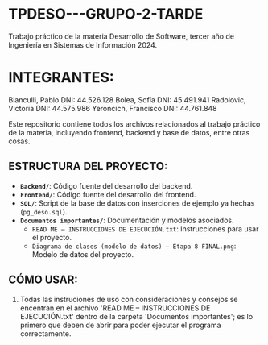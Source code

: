 # TPDESO---GRUPO-2-TARDE
Trabajo práctico de la materia Desarrollo de Software, tercer año de Ingeniería en Sistemas de Información 2024.

# INTEGRANTES:
Bianculli, Pablo DNI: 44.526.128
Bolea, Sofía DNI: 45.491.941
Radolovic, Victoria DNI: 44.575.986
Yeroncich, Francisco DNI: 44.761.848

Este repositorio contiene todos los archivos relacionados al trabajo práctico de la materia, incluyendo frontend, backend y base de datos, entre otras cosas.

## ESTRUCTURA DEL PROYECTO:
- **`Backend/`**: Código fuente del desarrollo del backend.
- **`Frontend/`**: Código fuente del desarrollo del frontend.
- **`SQL/`**: Script de la base de datos con inserciones de ejemplo ya hechas (`pg_deso.sql`).
- **`Documentos importantes/`**: Documentación y modelos asociados.
  - `READ ME – INSTRUCCIONES DE EJECUCIÓN.txt`: Instrucciones para usar el proyecto.
  - `Diagrama de clases (modelo de datos) – Etapa 8 FINAL.png`: Modelo de datos del proyecto.

## CÓMO USAR:
1. Todas las instruciones de uso con consideraciones y consejos se encentran en el archivo 'READ ME – INSTRUCCIONES DE EJECUCIÓN.txt' dentro de la carpeta 'Documentos importantes'; es lo primero que deben de abrir para poder ejecutar el programa correctamente.
